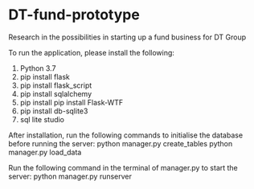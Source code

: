 # DT-fund-prototype
Research in the possibilities in starting up a fund business for DT Group 

To run the application, please install the following:
1. Python 3.7
2. pip install flask
3. pip install flask_script
4. pip install sqlalchemy
5. pip install pip install Flask-WTF
6. pip install db-sqlite3
7. sql lite studio 

After installation, run the following commands to initialise the database before running the server:
python manager.py create_tables
python manager.py load_data

Run the following command in the terminal of manager.py to start the server:
python manager.py runserver

